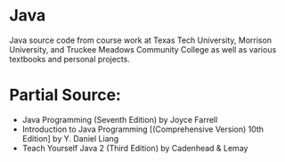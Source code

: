 # Java
Java source code from course work at Texas Tech University, Morrison University, and Truckee Meadows Community College as well as various textbooks and personal projects.

# Partial Source: 
* Java Programming (Seventh Edition) by Joyce Farrell
* Introduction to Java Programming [(Comprehensive Version) 10th Edition] by Y. Daniel Liang
* Teach Yourself Java 2 (Third Edition) by Cadenhead & Lemay
